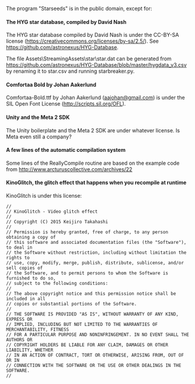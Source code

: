 The program "Starseeds" is in the public domain, except for:

#### The HYG star database, compiled by David Nash

The HYG star database compiled by David Nash is under the CC-BY-SA license (https://creativecommons.org/licenses/by-sa/2.5/).
See https://github.com/astronexus/HYG-Database.

The file Assets\StreamingAssets\star\star.dat can be generated from https://github.com/astronexus/HYG-Database/blob/master/hygdata_v3.csv by renaming it to star.csv and running starbreaker.py.

#### Comfortaa Bold by Johan Aakerlund

Comfortaa-Bold.ttf by Johan Aakerlund (aajohan@gmail.com) is under the SIL Open Font License (http://scripts.sil.org/OFL).

#### Unity and the Meta 2 SDK

The Unity boilerplate and the Meta 2 SDK are under whatever license. Is Meta even still a company?

#### A few lines of the automatic compilation system

Some lines of the ReallyCompile routine are based on the example code from http://www.arcturuscollective.com/archives/22

#### KinoGlitch, the glitch effect that happens when you recompile at runtime

KinoGlitch is under this license:

    //
    // KinoGlitch - Video glitch effect
    //
    // Copyright (C) 2015 Keijiro Takahashi
    //
    // Permission is hereby granted, free of charge, to any person obtaining a copy of
    // this software and associated documentation files (the "Software"), to deal in
    // the Software without restriction, including without limitation the rights to
    // use, copy, modify, merge, publish, distribute, sublicense, and/or sell copies of
    // the Software, and to permit persons to whom the Software is furnished to do so,
    // subject to the following conditions:
    //
    // The above copyright notice and this permission notice shall be included in all
    // copies or substantial portions of the Software.
    //
    // THE SOFTWARE IS PROVIDED "AS IS", WITHOUT WARRANTY OF ANY KIND, EXPRESS OR
    // IMPLIED, INCLUDING BUT NOT LIMITED TO THE WARRANTIES OF MERCHANTABILITY, FITNESS
    // FOR A PARTICULAR PURPOSE AND NONINFRINGEMENT. IN NO EVENT SHALL THE AUTHORS OR
    // COPYRIGHT HOLDERS BE LIABLE FOR ANY CLAIM, DAMAGES OR OTHER LIABILITY, WHETHER
    // IN AN ACTION OF CONTRACT, TORT OR OTHERWISE, ARISING FROM, OUT OF OR IN
    // CONNECTION WITH THE SOFTWARE OR THE USE OR OTHER DEALINGS IN THE SOFTWARE.
    //
